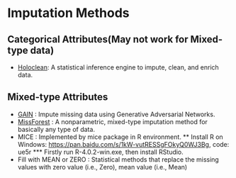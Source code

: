 # Imputation Methods


## Categorical Attributes(May not work for Mixed-type data)
* [Holoclean](https://github.com/HoloClean/holoclean): A statistical inference engine to impute, clean, and enrich data.

## Mixed-type Attributes
* [GAIN](https://github.com/ruclty/CorruptAdaptation/tree/master/imputation/GAIN) : Impute missing data using Generative Adversarial Networks.
* [MissForest](https://github.com/stekhoven/missForest) : A nonparametric, mixed-type imputation method for basically any type of data.
* MICE : Implemented by mice package in R environment.
    ** Install R on Windows: <https://pan.baidu.com/s/1kW-vutRESSgFOkyQ0WJ3Bg>, code: ue5r
        *** Firstly run R-4.0.2-win.exe, then install RStudio.
* Fill with MEAN or ZERO : Statistical methods that replace the missing values with zero value (i.e., Zero), mean value (i.e., Mean)
